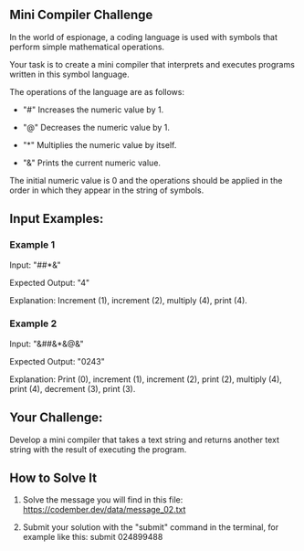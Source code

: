 ## Mini Compiler Challenge

In the world of espionage, a coding language is used with symbols that perform simple mathematical operations.

Your task is to create a mini compiler that interprets and executes programs written in this symbol language.

The operations of the language are as follows:

   - "#" Increases the numeric value by 1.

   - "@" Decreases the numeric value by 1.

   - "\*" Multiplies the numeric value by itself.

   - "&" Prints the current numeric value.

The initial numeric value is 0 and the operations should be applied in the order in which they appear in the string of symbols.

## Input Examples:

### Example 1

Input: "##\*&"

Expected Output: "4"

Explanation: Increment (1), increment (2), multiply (4), print (4).

### Example 2

Input: "&##&\*&@&"

Expected Output: "0243"

Explanation: Print (0), increment (1), increment (2), print (2), multiply (4), print (4), decrement (3), print (3).

## Your Challenge:

Develop a mini compiler that takes a text string and returns another text string with the result of executing the program.

## How to Solve It

1. Solve the message you will find in this file: https://codember.dev/data/message_02.txt

2. Submit your solution with the "submit" command in the terminal, for example like this:
   submit 024899488
